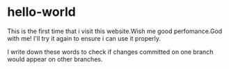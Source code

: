 # hello-world
This is the first time that i visit this website.Wish me good perfomance.God with me!
I'll try it again to ensure i can use it properly.

I write down these words to check if changes committed on one branch would appear on other branches.

